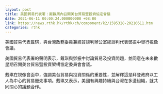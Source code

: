 ```yaml
---
layout: post
title: 美國貿易代表署：擬數周內召開美台貿易暨投資協定會議
date: 2021-06-11 00:00:24.000000000 +08:00
link: https://news.rthk.hk/rthk/ch/component/k2/1595328-20210611.htm
categories: rthk
---
```


美國貿易代表戴琪，與台灣政務委員兼經貿談判辦公室總談判代表鄧振中舉行視像會議。

美國貿易代表署的聲明表示，戴琪與鄧振中討論貿易及投資問題，並同意在未來數星期召開美台貿易暨投資架構協定委員會會議。

戴琪在視像會面中，強調美台貿易與投資關係的重要性，並解釋這是拜登政府以工人為中心的貿易優先事項。戴琪又表示，美國有興趣持續與台灣在多邊組織，就共同關心的議題合作。
